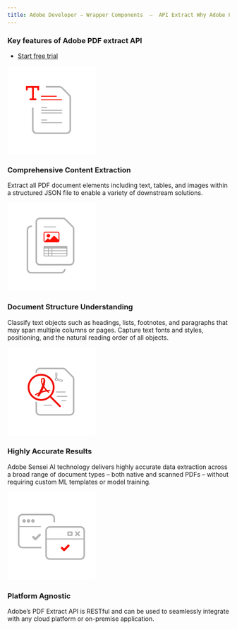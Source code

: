```yaml
---
title: Adobe Developer — Wrapper Components  —  API Extract Why Adobe PDF Extract API
---
```



<SummaryBlock slots="heading, buttons" theme="light" buttonPositionRight btnVariant="cta" isBtnVariant />

### Key features of Adobe PDF extract API

* [Start free trial](/src/pages/gettingstarted.md)

<TextBlock slots="image, heading, text" width="25%" theme="light" className="align-left icon-xl-size padding-top-zero" />

![comprehensive-content-extraction](../images/comprehensive-content-extraction.svg)

### Comprehensive Content Extraction

Extract all PDF document elements including text, tables, and images within a structured JSON file to enable a variety of downstream solutions.




<TextBlock slots="image, heading, text" width="25%" theme="light"  className="align-left icon-xl-size padding-top-zero"/>

![document-structure-understanding](../images//document-structure-understanding.svg)

### Document Structure Understanding

Classify text objects such as headings, lists, footnotes, and paragraphs that may span multiple columns or pages. Capture text fonts and styles, positioning, and the natural reading order of all objects.



<TextBlock slots="image, heading, text" width="25%" theme="light"  className="align-left icon-xl-size padding-top-zero"/>

![high-fidelity](../images/high-fidelity.svg)

### Highly Accurate Results

Adobe Sensei AI technology delivers highly accurate data extraction across a broad range of document types – both native and scanned PDFs – without requiring custom ML templates or model training.



<TextBlock slots="image, heading, text" width="25%" theme="light"  className="align-left icon-xl-size padding-top-zero"/>

![platform-agnostic](../images/platform-agnostic.svg)

### Platform Agnostic

Adobe’s PDF Extract API is RESTful and can be used to seamlessly integrate with any cloud platform or on-premise application.